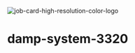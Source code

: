 

![job-card-high-resolution-color-logo](https://user-images.githubusercontent.com/105923141/200894234-ffaa09d6-a4e3-4ab8-8839-3fffc5baf542.jpeg)

# damp-system-3320
